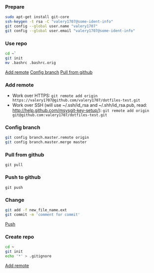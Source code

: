 ### Prepare
```bash
sudo apt-get install git-core
ssh-keygen -t rsa -C "valery1707@some-ident-info"
git config --global user.name "valery1707"
git config --global user.email "valery1707@some-ident-info"
```

### Use repo
```bash
cd ~`
git init
mv .bashrc .bashrc.orig
```
[Add remote](#add-remote)
[Config branch](#config-branch)
[Pull from github](#pull-from-github)

### Add remote
* Work over HTTPS:
    `git remote add origin https://valery1707@github.com/valery1707/dotfiles-test.git`
* Work over SSH (will use ~/.ssh/id_rsa and ~/.shh/id_rsa.pub, read: http://help.github.com/msysgit-key-setup/):
    `git remote add origin git@github.com:valery1707/dotfiles-test.git`

### Config branch
```bash
git config branch.master.remote origin
git config branch.master.merge master
```

### Pull from github
`git pull`

### Push to github
`git push`

### Change
```bash
git add -f new_file_name.ext
git commit -m 'comment for commit'
```
[Push](#push-to-github)

### Create repo
```bash
cd ~
git init
echo '*' > .gitignore
```
[Add remote](#add-remote)
